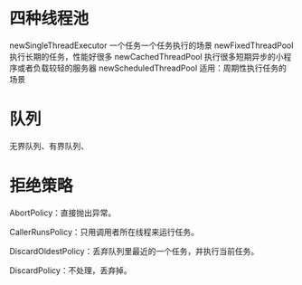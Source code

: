 # 四种线程池
newSingleThreadExecutor
一个任务一个任务执行的场景
newFixedThreadPool
执行长期的任务，性能好很多
newCachedThreadPool
执行很多短期异步的小程序或者负载较轻的服务器
newScheduledThreadPool
适用：周期性执行任务的场景


# 队列
无界队列、有界队列、

# 拒绝策略
AbortPolicy：直接抛出异常。

CallerRunsPolicy：只用调用者所在线程来运行任务。

DiscardOldestPolicy：丢弃队列里最近的一个任务，并执行当前任务。

DiscardPolicy：不处理，丢弃掉。